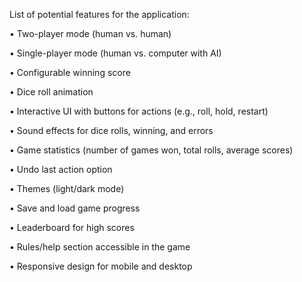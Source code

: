 List of potential features for the application:

•	Two-player mode (human vs. human)

•	Single-player mode (human vs. computer with AI)

•	Configurable winning score

•	Dice roll animation

•	Interactive UI with buttons for actions (e.g., roll, hold, restart)

•	Sound effects for dice rolls, winning, and errors

•	Game statistics (number of games won, total rolls, average scores)

•	Undo last action option

•	Themes (light/dark mode)

•	Save and load game progress

•	Leaderboard for high scores

•	Rules/help section accessible in the game

•	Responsive design for mobile and desktop
